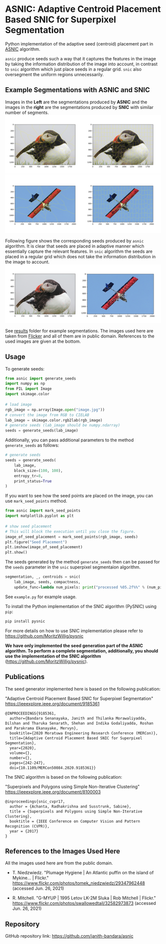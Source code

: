 # ASNIC: Adaptive Centroid Placement Based SNIC for Superpixel Segmentation

Python implementation of the adaptive seed (centroid) placement part in [ASNIC](https://ieeexplore.ieee.org/document/9185361) algorithm.

`asnic` produce seeds such a way that it captures the features in the image by taking the information distribution of the image into account, in contrast to `snic` algorithm which just place seeds in a regular grid. `snic` also oversegment the uniform regions unnecessarily.
## Example Segmentations with ASNIC and SNIC 

Images in the **Left** are the segmentations produced by **ASNIC** and the images in the **right** are the segmentations produced by **SNIC** with similar number of segments. 
![](https://github.com/janith-bandara/asnic/blob/main/results/Comparison%20Puffin.jpg)
![](https://github.com/janith-bandara/asnic/blob/main/results/Comparison%20Plane.jpg)

Following figure shows the corresponding seeds produced by `asnic` algorithm. It is clear that seeds are placed in adaptive manner which essentially capture the relevant features.
In `snic` algorithm the seeds are placed in a regular grid which does not take the information distribution in the image to account.
![](https://github.com/janith-bandara/asnic/blob/main/results/Seed%20Placement.jpg)
 
See [results](https://github.com/janith-bandara/asnic/tree/main/results) folder for example segmentations.
The images used here are taken from [Flicker](https://www.flickr.com) and all of them are in public domain. References to the used images are given at the bottom.

## Usage

To generate seeds:
```python
from asnic import generate_seeds
import numpy as np
from PIL import Image
import skimage.color

# load image
rgb_image = np.array(Image.open("image.jpg"))
# convert the image from RGB to CIELAB 
lab_image = skimage.color.rgb2lab(rgb_image)
# generate seeds (lab_image should be numpy.ndarray)
seeds = generate_seeds(lab_image) 
```
Additionally, you can pass additional parameters to the method `generate_seeds` as follows:
```python
# generate seeds
seeds = generate_seeds(
    lab_image,
    block_size=(100, 100),
    entropy_tr=8,
    print_status=True
)
```

If you want to see how the seed points are placed on the image, you can use `mark_seed_points` method.
```python
from asnic import mark_seed_points
import matplotlib.pyplot as plt

# show seed placement
# This will block the execution until you close the figure.
image_of_seed_placement = mark_seed_points(rgb_image, seeds)
plt.figure("Seed Placement")
plt.imshow(image_of_seed_placement)
plt.show()
```

The seeds generated by the method `generate_seeds` then can be passed for the `seeds` parameter in the `snic` superpixel segmentaion algorithm.
```python
segmentation, _, centroids = snic(
    lab_image, seeds, compactness,
    update_func=lambda num_pixels: print("processed %05.2f%%" % (num_pixels * 100 / number_of_pixels)))
```

See `example.py` for example usage.

To install the Python implementation of the SNIC algorithm (PySNIC) using `pip`:
```python
pip install pysnic
```


For more details on how to use SNIC implementation please refer to https://github.com/MoritzWillig/pysnic

**We have only implemented the seed generation part of the ASNIC algorithm. To perform a complete segmentation, additionally, you should use the implementation of the SNIC algorithm** (https://github.com/MoritzWillig/pysnic).


## Publications
The seed generator implemented here is based on the following publication:

"Adaptive Centroid Placement Based SNIC for Superpixel Segmentation"
https://ieeexplore.ieee.org/document/9185361
```
@INPROCEEDINGS{9185361,  
  author={Bandara Senanayaka, Janith and Thilanka Morawaliyadda, Dilshan and Tharuka Senarath, Shehan and Indika Godaliyadda, Roshan and Parakrama Ekanayake, Mervyn},  
  booktitle={2020 Moratuwa Engineering Research Conference (MERCon)},   
  title={Adaptive Centroid Placement Based SNIC for Superpixel Segmentation},   
  year={2020},  
  volume={},  
  number={},  
  pages={242-247},  
  doi={10.1109/MERCon50084.2020.9185361}}
```

The SNIC algorithm is based on the following publication:

"Superpixels and Polygons using Simple Non-Iterative Clustering"
https://ieeexplore.ieee.org/document/8100003
```
@inproceedings{snic_cvpr17,
  author = {Achanta, Radhakrishna and Susstrunk, Sabine},
  title = {Superpixels and Polygons using Simple Non-Iterative Clustering},
  booktitle = {IEEE Conference on Computer Vision and Pattern Recognition (CVPR)},
  year = {2017}
}
```


## References to the Images Used Here
All the images used here are from the public domain.

- T. Niedzwiedz. "Plumage Hygiene | An Atlantic puffin on the island of Mykine… | Flickr." 
https://www.flickr.com/photos/tomek_niedzwiedz/29347962448 (accessed Jun. 26, 2021)
  
- R. Mitchell. "G-MYUP | 1995 Letov LK-2M Sluka | Rob Mitchell | Flickr." 
https://www.flickr.com/photos/swallowedtail/32582973873 (accessed Jun. 26, 2021)

## Repository
GitHub repository link: https://github.com/janith-bandara/asnic
